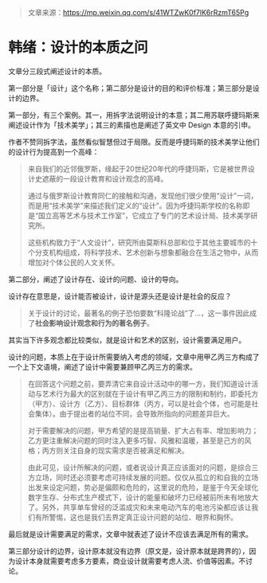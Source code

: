 > 文章来源：https://mp.weixin.qq.com/s/41WTZwK0f7lK6rRzmT65Pg

# 韩绪：设计的本质之问

文章分三段式阐述设计的本质。

第一部分是「设计」这个名称；第二部分是设计的目的和评价标准；第三部分是设计的边界。

第一部分，有三个案例。其一，用拆字法说明设计的本意；其二用苏联呼捷玛斯来阐述设计作为「技术美学」；其三的素描也是阐述了英文中 Design 本意的引申。

作者不赞同拆字法，虽然看似智慧但过于局限。反而是呼捷玛斯的技术美学让他们的设计行为提高到一个高峰：

> 来自我们的近邻俄罗斯，缘起于20世纪20年代的呼捷玛斯，它是被世界设计史遮蔽的一段设计教育和设计观念的高峰。
>
> 通过与俄罗斯设计教育同仁的接触和沟通，发现他们很少使用“设计”一词，而是用“技术美学”来描述我们定义的“设计”。因为呼捷玛斯学校的名称即是“国立高等艺术与技术工作室”，它成立了专门的艺术设计局、技术美学研究所。
>
> 这些机构致力于“人文设计”，研究所由莫斯科总部和位于其他主要城市的十个分支机构组成，将科学技术、艺术创新与想象都融合在生活之物中，从而增加对个体公民的人文关怀。



第二部分，阐述了设计存在、设计的问题、设计的导向。

设计存在意思是，设计能否被设计，设计是源头还是设计是社会的反应？

> 关于设计的讨论，最著名的例子恐怕要数“科隆论战”了...，这一事件因此成了**社会影响设计观念和行为的著名例子**。

其实当下许多观念都比较类似，就是设计和艺术的区别，设计需要满足用户。

设计的问题，本质上在于设计所需要纳入考虑的领域，文章中用甲乙丙三方构成了一个上下文语境，阐述了设计中需要兼顾甲乙丙三方的需求。

> 在回答这个问题之前，要弄清它来自设计活动中的哪一方，我们知道设计活动与艺术行为最大的区别就在于设计有甲乙丙三方的限制和制约，即委托方（甲方）、设计方（乙方）、目标群体（丙方，可以是社会个体，也可能是社会集体）。由于提出者的站位不同，会导致所指向的问题差异巨大。
>
> 对于需要解决的问题，甲方希望的是提高销量、扩大占有率、增加影响力；乙方更注重解决问题的同时注入更多巧智、风雅和温暖，甚至是己方的风格；丙方则关注自身的现实需求是否被满足和解决。
>
> 由此可见，设计所解决的问题，或者说设计真正应该面对的问题，是综合三方立场，同时还必须要考虑可持续发展的问题。仅仅从孤立的和自我的立场出发来设定问题，势必是偏颇和危险的，这里说的危险，是鉴于今天全球化数字生存、分布式生产模式下，设计的能量和破坏力已经被前所未有地放大了。另外，共享单车曾经的泛滥成灾和未来电动汽车的电池污染都应该让我们有所警惕，这也是我们去界定真正设计问题的站位、眼界和胸怀。

最后就是设计需要满足的需求，文章中就表述了设计不应该去满足所有的需求。



第三部分设计的边界，设计原本就没有边界（原文是，设计原本就是跨界的），因为设计本身就需要考虑多方要素，商业设计就需要考虑人流、价值等因素。不讨论。
